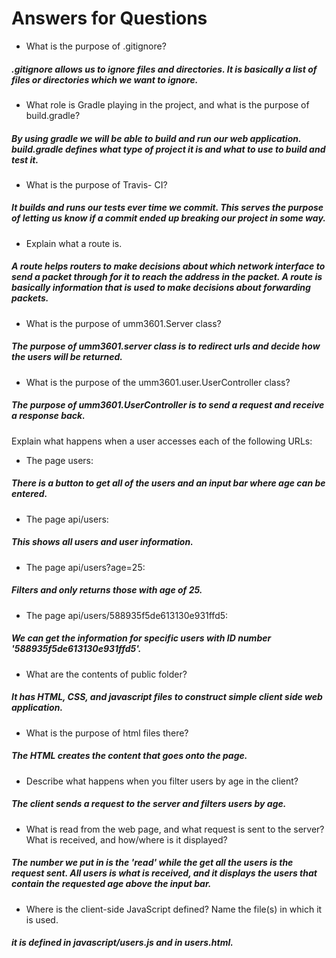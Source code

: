 # Answers for Questions

* What is the purpose of .gitignore?
##### .gitignore allows us to ignore files and directories. It is basically a list of files or directories which we want to ignore.

* What role is Gradle playing in the project, and what is the purpose of build.gradle?
##### By using gradle we will be able to build and run our web application. build.gradle defines what type of project it is and what to use to build and test it.

* What is the purpose of Travis- CI?
##### It builds and runs our tests ever time we commit. This serves the purpose of letting us know if a commit ended up breaking our project in some way.

* Explain what a route is.
#####  A route helps routers to make decisions about which network interface to send a packet through for it to reach the address in the packet. A route is basically information that is used to make decisions about forwarding packets.

* What is the purpose of umm3601.Server class?
##### The purpose of umm3601.server class is to redirect urls and decide how the users will be returned.

* What is the purpose of the umm3601.user.UserController class?
##### The purpose of umm3601.UserController is to send a request and receive a response back.

 Explain what happens when a user accesses each of the following URLs:

- The page users:
##### There is a button to get all of the users and an input bar where age can be entered.

- The page api/users:
##### This shows all users and user information.

- The page api/users?age=25:
##### Filters and only returns those with age of 25.

- The page api/users/588935f5de613130e931ffd5:
##### We can get the information for specific users with ID number '588935f5de613130e931ffd5'.

* What are the contents of public folder?
##### It has HTML, CSS, and javascript files to construct simple client side web application.

* What is the purpose of html files there?
##### The HTML creates the content that goes onto the page.


* Describe what happens when you filter users by age in the client?
##### The client sends a request to the server and filters users by age.

* What is read from the web page, and what request is sent to the server? What is received, and how/where is it displayed?
##### The number we put in is the 'read' while the get all the users is the request sent. All users is what is received, and it displays the users that contain the requested age above the input bar.


* Where is the client-side JavaScript defined? Name the file(s) in which it is used.
##### it is defined in javascript/users.js and in users.html.
